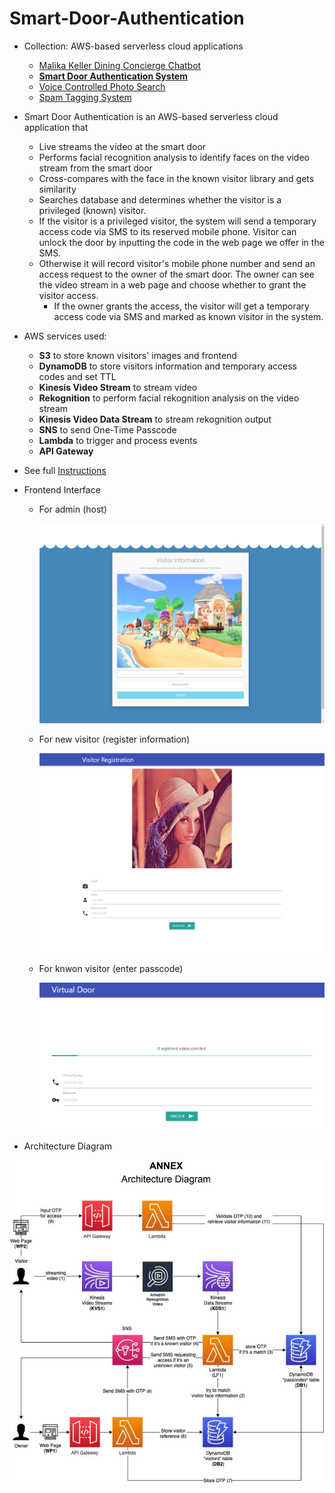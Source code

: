 # Smart-Door-Authentication
- Collection: AWS-based serverless cloud applications
    - [Malika Keller Dining Concierge Chatbot](https://github.com/HyperTars/Malika-Keller-Dining-Concierge-Chatbot)
    - **[Smart Door Authentication System](https://github.com/HyperTars/Smart-Door-Authentication-System)**
    - [Voice Controlled Photo Search](https://github.com/HyperTars/Voice-Controlled-Photo-Search)
    - [Spam Tagging System](https://github.com/HyperTars/Spam-Tagging-System)
 
- Smart Door Authentication is an AWS-based serverless cloud application that
    - Live streams the video at the smart door
    - Performs facial recognition analysis to identify faces on the video stream from the smart door
    - Cross-compares with the face in the known visitor library and gets similarity
    - Searches database and determines whether the visitor is a privileged (known) visitor. 
    - If the visitor is a privileged visitor, the system will send a temporary access code via SMS to its reserved mobile phone. Visitor can unlock the door by inputting the code in the web page we offer in the SMS.
    - Otherwise it will record visitor's mobile phone number and send an access request to the owner of the smart door. The owner can see the video stream in a web page and choose whether to grant the visitor access. 
        - If the owner grants the access, the visitor will get a temporary access code via SMS and marked as known visitor in the system.

- AWS services used:
    - **S3** to store known visitors' images and frontend
    - **DynamoDB** to store visitors information and temporary access codes and set TTL
    - **Kinesis Video Stream** to stream video
    - **Rekognition** to perform facial rekognition analysis on the video stream
    - **Kinesis Video Data Stream** to stream rekognition output
    - **SNS** to send One-Time Passcode
    - **Lambda** to trigger and process events
    - **API Gateway**

- See full [Instructions](Instruction.pdf)

- Frontend Interface
    - For admin (host)
    
        ![visitor](smartDoor1.png)
        
    - For new visitor (register information)
    
        ![unknown](smartDoor2.png)
        
    - For knwon visitor (enter passcode)
    
        ![known](smartDoor3.png)


- Architecture Diagram

![overview](architecture.png)
